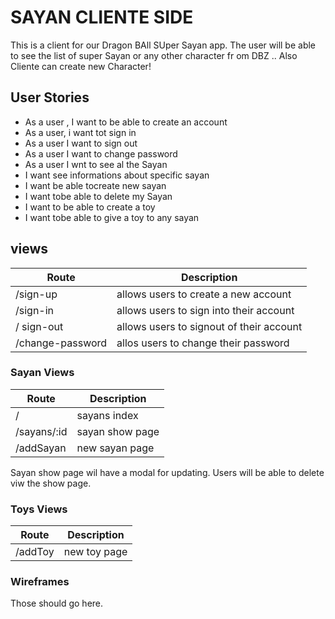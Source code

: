 # SAYAN CLIENTE SIDE

 This is a client for our Dragon BAll SUper Sayan app. The user will be able to see the list of super Sayan or any other character fr om DBZ .. Also Cliente can create new Character!


## User Stories


* As a user , I want to be able to create an account
* As a user, i want tot sign in
*  As a user I want to sign out
*  As a user I want to change password
*  As a user I wnt to see al the Sayan
*  I want see informations about specific sayan
*  I want be able tocreate new sayan
*  I want tobe able to delete my Sayan
*  I want to be able to create a toy
*  I want tobe able to give a toy to any sayan


## views

| Route | Description |
| ----- | ----------- |
| /sign-up| allows users to create a new account |
| /sign-in | allows users to sign into their account |
|/ sign-out | allows users to signout of their account |
| /change-password | allos users to change their password |

### Sayan Views

| Route | Description |
| ----- | ----------- |
| /     |  sayans index |
|/sayans/:id | sayan show page |
| /addSayan | new sayan page |


Sayan show page wil have a modal for updating.
Users will be able to delete viw the show page.

### Toys Views

| Route | Description |
| ----- | ----------- |
| /addToy | new toy page |


### Wireframes 

Those should go here.



